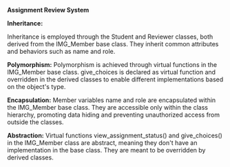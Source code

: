 **Assignment Review System**

__Inheritance:__

Inheritance is employed through the Student and Reviewer classes, both derived from the IMG_Member base class. They inherit common attributes and behaviors such as name and role.

__Polymorphism:__
Polymorphism is achieved through virtual functions in the IMG_Member base class.  give_choices is declared as virtual function and overridden in the derived classes to enable different implementations based on the object's type.

__Encapsulation:__
Member variables name and role are encapsulated within the IMG_Member base class. They are accessible only within the class hierarchy, promoting data hiding and preventing unauthorized access from outside the classes.

__Abstraction:__
Virtual functions view_assignment_status() and give_choices() in the IMG_Member class are abstract, meaning they don't have an implementation in the base class. They are meant to be overridden by derived classes.